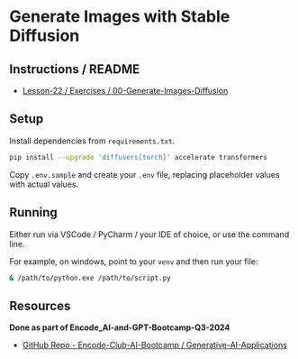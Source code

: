 # Generate Images with Stable Diffusion

## Instructions / README
* [Lesson-22 / Exercises / 00-Generate-Images-Diffusion](https://github.com/Encode-Club-AI-Bootcamp/Generative-AI-Applications/blob/main/Lesson-22/exercises/00-Generate-Images-Diffusion.md)

## Setup

Install dependencies from `requirements.txt`.

```bash
pip install --upgrade 'diffusers[torch]' accelerate transformers
```

Copy `.env.sample` and create your `.env` file, replacing placeholder values with actual values.

## Running
Either run via VSCode / PyCharm / your IDE of choice, or use the command line.

For example, on windows, point to your `venv` and then run your file:

```bash
& /path/to/python.exe /path/to/script.py
```

## Resources

**Done as part of Encode_AI-and-GPT-Bootcamp-Q3-2024**

* [GitHub Repo - Encode-Club-AI-Bootcamp / Generative-AI-Applications](https://github.com/Encode-Club-AI-Bootcamp/Generative-AI-Applications)